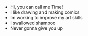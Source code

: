 - Hi, you can call me Time! 
- I like drawing and making comics
- Im working to improve my art skills
- I swallowed shampoo
- Never gonna give you up

<!---
ScrybeOfBlood/ScrybeOfBlood is a ✨ special ✨ repository because its `README.md` (this file) appears on your GitHub profile.
You can click the Preview link to take a look at your changes.
--->

